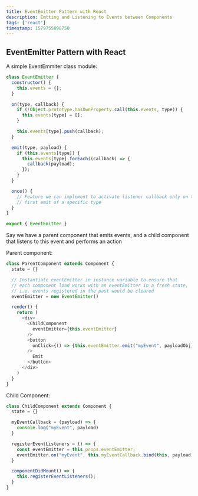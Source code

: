 ```yaml
---
title: EventEmitter Pattern with React
description: Emtting and Listening to Events between Components
tags: ['react']
timestamp: 1579755098750
---
```


## EventEmitter Pattern with React

A simple EventEmmiter class module:

```js
class EventEmitter {
  constructor() {
    this.events = {};
  }

  on(type, callback) {
    if (!Object.prototype.hasOwnProperty.call(this.events, type)) {
      this.events[type] = [];
    }

    this.events[type].push(callback);
  }

  emit(type, payload) {
    if (this.events[type]) {
      this.events[type].forEach((callback) => {
        callback(payload);
      });
    }
  }

  once() {
    // Feature we can implement to activate listener callback only on the
    // first emit of a specific type
  }
}

export { EventEmitter }
```

Say we have a parent component that emits events, and a child component that listens to this event and performs an action

Parent component:

```js
class ParentComponent extends Component {
  state = {}

  // Instantiate eventEmitter in instance variable to ensure that
  // each component load works with an eventEmitter in a fresh state,
  // i.e. events registered in the past would be cleared
  eventEmitter = new EventEmitter()

  render() {
    return (
      <div>
        <ChildComponent
          eventEmitter={this.eventEmitter}
        />
        <button
          onClick={() => {this.eventEmitter.emit("myEvent", payloadObj)}}
        />
          Emit
        </button>
      </div>
    )
  }
}
```

Child Component:

```js
class ChildComponent extends Component {
  state = {}

  myEventCallback = (payload) => {
    console.log("myEvent", payload)
  }

  registerEventListeners = () => {
    const eventEmitter = this.props.eventEmitter;
    eventEmitter.on("myEvent", this.myEventCallback.bind(this, payload))
  }

  componentDidMount() => {
    this.registerEventListeners();
  }
}
```

<PostDate />
<PageTags />
